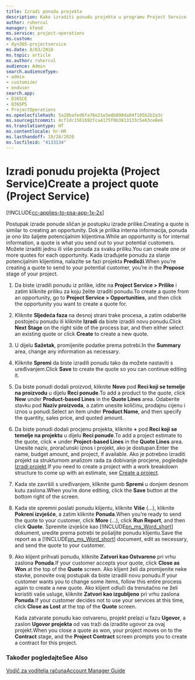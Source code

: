 ```yaml
---
title: Izradi ponudu projekta
description: Kako izraditi ponudu projekta u programu Project Service
author: ruhercul
manager: kfend
ms.service: project-operations
ms.custom:
- dyn365-projectservice
ms.date: 8/03/2018
ms.topic: article
ms.author: ruhercul
audience: Admin
search.audienceType:
- admin
- customizer
- enduser
search.app:
- D365CE
- D365PS
- ProjectOperations
ms.openlocfilehash: 5a28bafed6fa76e21e3edb890da04f105b2b2a3c
ms.sourcegitcommit: 4cf1dc1561b92fca4175f0b3813133c5e63ce8e6
ms.translationtype: HT
ms.contentlocale: hr-HR
ms.lasthandoff: 10/28/2020
ms.locfileid: "4133134"
---
```

# <a name="create-a-project-quote-project-service"></a><span data-ttu-id="41f24-103">Izradi ponudu projekta (Project Service)</span><span class="sxs-lookup"><span data-stu-id="41f24-103">Create a project quote (Project Service)</span></span>

[!INCLUDE[cc-applies-to-psa-app-1x-2x](../includes/cc-applies-to-psa-app-1x-2x.md)]

<span data-ttu-id="41f24-104">Postupak izrade ponude sličan je postupku izrade prilike.</span><span class="sxs-lookup"><span data-stu-id="41f24-104">Creating a quote is similar to creating an opportunity.</span></span> <span data-ttu-id="41f24-105">Dok je prilika interna informacija, ponuda je ono što šaljete potencijalnim klijentima.</span><span class="sxs-lookup"><span data-stu-id="41f24-105">While an opportunity is for internal information, a quote is what you send out to your potential customers.</span></span> <span data-ttu-id="41f24-106">Možete izraditi jednu ili više ponuda za svaku priliku.</span><span class="sxs-lookup"><span data-stu-id="41f24-106">You can create one or more quotes for each opportunity.</span></span> <span data-ttu-id="41f24-107">Kada izrađujete ponudu za slanje potencijalnim klijentima, nalazite se fazi projekta **Predloži**.</span><span class="sxs-lookup"><span data-stu-id="41f24-107">When you’re creating a quote to send to your potential customer, you’re in the **Propose** stage of your project.</span></span>  
  
1. <span data-ttu-id="41f24-108">Da biste izradili ponudu iz prilike, idite na **Project Service > Prilike** i zatim kliknite priliku za koju želite izraditi ponudu.</span><span class="sxs-lookup"><span data-stu-id="41f24-108">To create a quote from an opportunity, go to **Project Service > Opportunities**, and then click the opportunity you want to create a quote for.</span></span>  
  
2. <span data-ttu-id="41f24-109">Kliknite **Sljedeća faza** na desnoj strani trake procesa, a zatim odaberite postojeću ponudu ili kliknite **Izradi** da biste izradili novu ponudu.</span><span class="sxs-lookup"><span data-stu-id="41f24-109">Click **Next Stage** on the right side of the process bar, and then either select an existing quote or click **Create** to create a new quote.</span></span>  
  
3. <span data-ttu-id="41f24-110">U dijelu **Sažetak**, promijenite podatke prema potrebi.</span><span class="sxs-lookup"><span data-stu-id="41f24-110">In the **Summary** area, change any information as necessary.</span></span>  
  
4. <span data-ttu-id="41f24-111">Kliknite **Spremi** da biste izradili ponudu tako da možete nastaviti s uređivanjem.</span><span class="sxs-lookup"><span data-stu-id="41f24-111">Click **Save** to create the quote so you can continue editing it.</span></span>  
  
5. <span data-ttu-id="41f24-112">Da biste ponudi dodali proizvod, kliknite **Novo** pod **Reci koji se temelje na proizvodu** u dijelu **Reci ponude**.</span><span class="sxs-lookup"><span data-stu-id="41f24-112">To add a product to the quote, click **New** under **Product-based Lines** in the **Quote Lines** area.</span></span> <span data-ttu-id="41f24-113">Odaberite stavku pod **Naziv proizvoda**, a zatim unesite količinu, prodajnu cijenu i iznos u ponudi.</span><span class="sxs-lookup"><span data-stu-id="41f24-113">Select an item under **Product Name**, and then specify the quantity, sales price, and quoted amount.</span></span>  
  
6. <span data-ttu-id="41f24-114">Da biste ponudi dodali procjenu projekta, kliknite **+** pod **Reci koji se temelje na projektu** u dijelu **Reci ponude**.</span><span class="sxs-lookup"><span data-stu-id="41f24-114">To add a project estimate to the quote, click **+** under **Project-based Lines** in the **Quote Lines** area.</span></span> <span data-ttu-id="41f24-115">Unesite naziv, proračunski iznos i projekt, ako je dostupan.</span><span class="sxs-lookup"><span data-stu-id="41f24-115">Enter the name, budget amount, and project, if available.</span></span> <span data-ttu-id="41f24-116">Ako je potrebno izraditi projekt sa strukturnom analizom rada za dobivanje procjene, pogledajte [Izradi projekt](../psa/create-project.md).</span><span class="sxs-lookup"><span data-stu-id="41f24-116">If you need to create a project with a work breakdown structure to come up with an estimate, see [Create a project](../psa/create-project.md).</span></span>  
  
7. <span data-ttu-id="41f24-117">Kada ste završili s uređivanjem, kliknite gumb **Spremi** u donjem desnom kutu zaslona.</span><span class="sxs-lookup"><span data-stu-id="41f24-117">When you’re done editing, click the **Save** button at the bottom right of the screen.</span></span>  
  
8. <span data-ttu-id="41f24-118">Kada ste spremni poslati ponudu klijentu, kliknite **Više** (...), kliknite **Pokreni izvješće**, a zatim kliknite **Ponuda**.</span><span class="sxs-lookup"><span data-stu-id="41f24-118">When you’re ready to send the quote to your customer, click **More** (…), click **Run Report**, and then click **Quote**.</span></span> <span data-ttu-id="41f24-119">Spremite izvješće kao [!INCLUDE[pn_ms_Word_short](../includes/pn-ms-word-short.md)] dokument, uredite prema potrebi te pošaljite ponudu klijentu.</span><span class="sxs-lookup"><span data-stu-id="41f24-119">Save the report as a [!INCLUDE[pn_ms_Word_short](../includes/pn-ms-word-short.md)] document, edit as necessary, and send the quote to your customer.</span></span>  
  
9. <span data-ttu-id="41f24-120">Ako klijent prihvati ponudu, kliknite **Zatvori kao Ostvareno** pri vrhu zaslona **Ponuda**.</span><span class="sxs-lookup"><span data-stu-id="41f24-120">If your customer accepts your quote, click **Close as Won** at the top of the **Quote** screen.</span></span> <span data-ttu-id="41f24-121">Ako klijent želi da promijenite neke stavke, ponovite ovaj postupak da biste izradili novu ponudu.</span><span class="sxs-lookup"><span data-stu-id="41f24-121">If your customer wants you to change some items, follow this entire process again to create a new quote.</span></span> <span data-ttu-id="41f24-122">Ako klijent odluči da trenutačno ne želi koristiti vaše usluge, kliknite **Zatvori kao izgubljeno** pri vrhu zaslona **Ponuda**.</span><span class="sxs-lookup"><span data-stu-id="41f24-122">If your customer decides not to use your services at this time, click **Close as Lost** at the top of the **Quote** screen.</span></span>  
  
   <span data-ttu-id="41f24-123">Kada zatvarate ponudu kao ostvarenu, projekt prelazi u fazu **Ugovor**, a zaslon **Ugovor projekta** od vas traži da izradite ugovor za ovaj projekt.</span><span class="sxs-lookup"><span data-stu-id="41f24-123">When you close a quote as won, your project moves on to the **Contract** stage, and the **Project Contract** screen prompts you to create a contract for this project.</span></span>  
  
### <a name="see-also"></a><span data-ttu-id="41f24-124">Također pogledajte</span><span class="sxs-lookup"><span data-stu-id="41f24-124">See Also</span></span>  
 [<span data-ttu-id="41f24-125">Vodič za voditelja računa</span><span class="sxs-lookup"><span data-stu-id="41f24-125">Account Manager Guide</span></span>](../psa/account-manager-guide.md)
